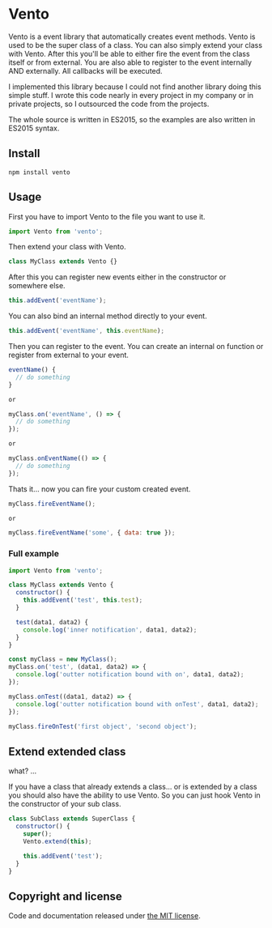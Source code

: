 # Vento
Vento is a event library that automatically creates event methods.
Vento is used to be the super class of a class. You can also simply extend your class with Vento. 
After this you'll be able to either fire the event from the class itself or from external.
You are also able to register to the event internally AND externally. All callbacks will be executed.

I implemented this library because I could not find another library doing this simple stuff. I wrote this code nearly
in every project in my company or in private projects, so I outsourced the code from the projects.

The whole source is written in ES2015, so the examples are also written in ES2015 syntax.

## Install
```
npm install vento
```

## Usage
First you have to import Vento to the file you want to use it.

```javascript
import Vento from 'vento';
```

Then extend your class with Vento.

```javascript
class MyClass extends Vento {}
```

After this you can register new events either in the constructor or somewhere else.

```javascript
this.addEvent('eventName');
``` 

You can also bind an internal method directly to your event.

```javascript
this.addEvent('eventName', this.eventName);
```

Then you can register to the event. You can create an internal on function or register from external to your event.

```javascript
eventName() {
  // do something
}

or

myClass.on('eventName', () => {
  // do something
});

or

myClass.onEventName(() => {
  // do something
});
```

Thats it... now you can fire your custom created event.

```javascript
myClass.fireEventName();

or

myClass.fireEventName('some', { data: true });
```

### Full example

```javascript
import Vento from 'vento';

class MyClass extends Vento {
  constructor() {
    this.addEvent('test', this.test);
  }

  test(data1, data2) {
    console.log('inner notification', data1, data2);
  }
}

const myClass = new MyClass();
myClass.on('test', (data1, data2) => {
  console.log('outter notification bound with on', data1, data2);
});

myClass.onTest((data1, data2) => {
  console.log('outter notification bound with onTest', data1, data2);
});

myClass.fireOnTest('first object', 'second object');
```

## Extend extended class
what? ...

If you have a class that already extends a class... or is extended by a class you should also have the ability to use Vento.
So you can just hook Vento in the constructor of your sub class.

```javascript
class SubClass extends SuperClass {
  constructor() {
    super();
    Vento.extend(this);

    this.addEvent('test');
  }
}
```

## Copyright and license
Code and documentation released under [the MIT license](https://github.com/twbs/bootstrap/blob/master/LICENSE).